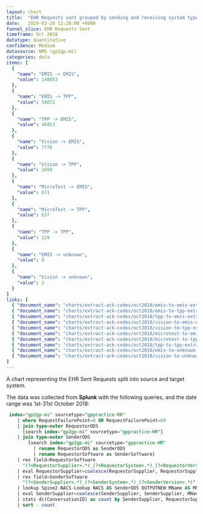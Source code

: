 ```yaml
---
layout: chart
title:  "EHR Requests sent grouped by sending and receiving system type"
date:   2019-03-20 12:28:00 +0000
funnel_slice: EHR Requests Sent
timeframe: Oct 2018
datatype: Quantitative
confidence: Medium
datasource: NMS (gp2gp-mi)
categories: data
items: [
  {
    "name": "EMIS -> EMIS",
    "value": 148053
  },
  {
    "name": "EMIS -> TPP",
    "value": 50072
  },
  {
    "name": "TPP -> EMIS",
    "value": 46953
  },
  {
    "name": "Vision -> EMIS",
    "value": 7776
  },
  {
    "name": "Vision -> TPP",
    "value": 2699
  },
  {
    "name": "MicroTest -> EMIS",
    "value": 671
  },
  {
    "name": "MicroTest -> TPP",
    "value": 637
  },
  {
    "name": "TPP -> TPP",
    "value": 129
  },
  {
    "name": "EMIS -> unknown",
    "value": 8
  },
  {
    "name": "Vision -> unknown",
    "value": 2
  }
]
links: [
  { "document_name": "charts/extract-ack-codes/oct2018/emis-to-emis-extract-ack-codes" },
  { "document_name": "charts/extract-ack-codes/oct2018/emis-to-tpp-extract-ack-codes" },
  { "document_name": "charts/extract-ack-codes/oct2018/tpp-to-emis-extract-ack-codes" },
  { "document_name": "charts/extract-ack-codes/oct2018/vision-to-emis-extract-ack-codes" },
  { "document_name": "charts/extract-ack-codes/oct2018/vision-to-tpp-extract-ack-codes" },
  { "document_name": "charts/extract-ack-codes/oct2018/microtest-to-emis-extract-ack-codes" },
  { "document_name": "charts/extract-ack-codes/oct2018/microtest-to-tpp-extract-ack-codes" },
  { "document_name": "charts/extract-ack-codes/oct2018/tpp-to-tpp-extract-ack-codes" },
  { "document_name": "charts/extract-ack-codes/oct2018/emis-to-unknown-extract-ack-codes" },
  { "document_name": "charts/extract-ack-codes/oct2018/vision-to-unknown-extract-ack-codes" }
]
---
```

A chart representing the EHR Sent Requests split into source and target system.

The data was collected from **Splunk** with the following queries, and the date range was 1st-31st October 2018:

```sql
 index="gp2gp-mi" sourcetype="gppractice-RR"
    | where RequestFailurePoint=0 OR RequestFailurePoint=60 
    | join type=outer RequestorODS 
      [search index="gp2gp-mi" sourcetype="gppractice-HR"] 
    | join type=outer SenderODS 
        [search index="gp2gp-mi" sourcetype="gppractice-HR" 
          | rename RequestorODS as SenderODS 
          | rename RequestorSoftware as SenderSoftware]
    | rex field=RequestorSoftware 
      "(?<RequestorSupplier>.*)_(?<RequestorSystem>.*)_(?<RequestorVersion>.*)"
    | eval RequestorSupplier=coalesce(RequestorSupplier, RequestorSupplier, "unknown")
    | rex field=SenderSoftware 
      "(?<SenderSupplier>.*)_(?<SenderSystem>.*)_(?<SenderVersion>.*)"
    | lookup Spine2-NACS-Lookup NACS AS SenderODS OUTPUTNEW MName AS MName
    | eval SenderSupplier=coalesce(SenderSupplier, SenderSupplier, MName, MName, "unknown")
    | stats dc(ConversationID) as count by SenderSupplier, RequestorSupplier
    | sort - count
```
